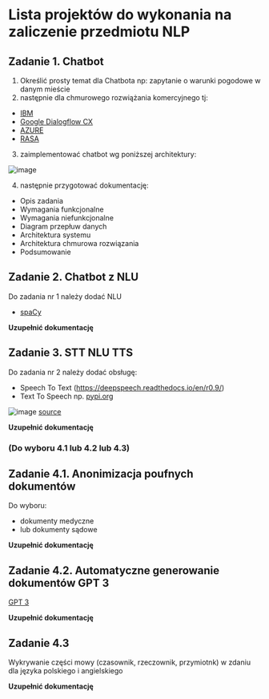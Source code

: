 # Lista projektów do wykonania na zaliczenie przedmiotu NLP

## Zadanie 1. Chatbot 

1) Określić prosty temat dla Chatbota np: zapytanie o warunki pogodowe w danym mieście
2) następnie dla chmurowego rozwiążania komercyjnego tj:
- [IBM](https://www.ibm.com/watson/how-to-build-a-chatbot)
- [Google Dialogflow CX](https://dialogflow.cloud.google.com/cx/projects) 
- [AZURE](https://azure.microsoft.com/pl-pl/services/bot-services/#features)
- [RASA](https://rasa.com/)
3) zaimplementować chatbot wg poniższej architektury:

 ![image](https://user-images.githubusercontent.com/26519123/118350017-bf855a00-b554-11eb-8cf5-6982a1846093.png)

4) następnie przygotować dokumentację:
- Opis zadania
- Wymagania funkcjonalne
- Wymagania niefunkcjonalne
- Diagram przepłuw danych 
- Architektura systemu
- Architektura chmurowa rozwiązania
- Podsumowanie

## Zadanie 2. Chatbot z NLU

Do zadania nr 1 należy dodać NLU
- [spaCy](https://spacy.io/)

**Uzupełnić dokumentację**


## Zadanie 3. STT NLU TTS

Do zadania nr 2 należy dodać obsługę:
- Speech To Text (https://deepspeech.readthedocs.io/en/r0.9/)
- Text To Speech np. [pypi.org](https://pypi.org/project/pyttsx3/)

![image](https://user-images.githubusercontent.com/26519123/119981156-9a193700-bfbd-11eb-9c8c-da497da75b84.png)
[source](https://chaitanyaakale.medium.com/how-to-build-your-own-ai-powered-voice-assistant-166445db9cab)

**Uzupełnić dokumentację**

### (Do wyboru 4.1 lub 4.2 lub 4.3)

## Zadanie 4.1. Anonimizacja poufnych dokumentów

Do wyboru:
- dokumenty medyczne
- lub dokumenty sądowe

**Uzupełnić dokumentację**

## Zadanie 4.2. Automatyczne generowanie dokumentów GPT 3

[GPT 3](https://gpt3examples.com/)

**Uzupełnić dokumentację**

## Zadanie 4.3 

Wykrywanie części mowy (czasownik, rzeczownik, przymiotnk) w zdaniu dla języka polskiego i angielskiego

**Uzupełnić dokumentację**


